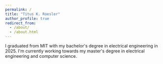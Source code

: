 ```yaml
---
permalink: /
title: "Titus K. Roesler"
author_profile: true
redirect_from: 
  - /about/
  - /about.html
---
```


I graduated from MIT with my bachelor's degree in electrical engineering in 2025.
I'm currently working towards my master's degree in electrical engineering and computer science.